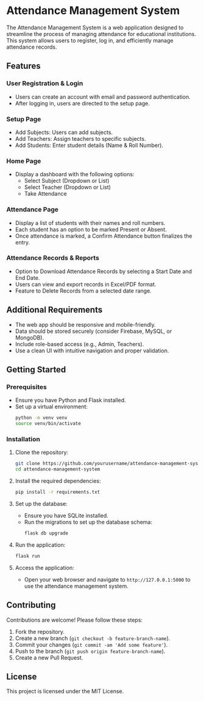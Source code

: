 # Attendance Management System

The Attendance Management System is a web application designed to streamline the process of managing attendance for educational institutions. This system allows users to register, log in, and efficiently manage attendance records.

## Features

### User Registration & Login
- Users can create an account with email and password authentication.
- After logging in, users are directed to the setup page.

### Setup Page
- Add Subjects: Users can add subjects.
- Add Teachers: Assign teachers to specific subjects.
- Add Students: Enter student details (Name & Roll Number).

### Home Page
- Display a dashboard with the following options:
  - Select Subject (Dropdown or List)
  - Select Teacher (Dropdown or List)
  - Take Attendance

### Attendance Page
- Display a list of students with their names and roll numbers.
- Each student has an option to be marked Present or Absent.
- Once attendance is marked, a Confirm Attendance button finalizes the entry.

### Attendance Records & Reports
- Option to Download Attendance Records by selecting a Start Date and End Date.
- Users can view and export records in Excel/PDF format.
- Feature to Delete Records from a selected date range.

## Additional Requirements

- The web app should be responsive and mobile-friendly.
- Data should be stored securely (consider Firebase, MySQL, or MongoDB).
- Include role-based access (e.g., Admin, Teachers).
- Use a clean UI with intuitive navigation and proper validation.

## Getting Started

### Prerequisites
- Ensure you have Python and Flask installed.
- Set up a virtual environment:
  ```sh
  python -m venv venv
  source venv/bin/activate
  ```

### Installation
1. Clone the repository:
   ```sh
   git clone https://github.com/yourusername/attendance-management-system.git
   cd attendance-management-system
   ```

2. Install the required dependencies:
   ```sh
   pip install -r requirements.txt
   ```

3. Set up the database:
   - Ensure you have SQLite installed.
   - Run the migrations to set up the database schema:
     ```sh
     flask db upgrade
     ```

4. Run the application:
   ```sh
   flask run
   ```

5. Access the application:
   - Open your web browser and navigate to `http://127.0.0.1:5000` to use the attendance management system.

## Contributing

Contributions are welcome! Please follow these steps:
1. Fork the repository.
2. Create a new branch (`git checkout -b feature-branch-name`).
3. Commit your changes (`git commit -am 'Add some feature'`).
4. Push to the branch (`git push origin feature-branch-name`).
5. Create a new Pull Request.

## License

This project is licensed under the MIT License.
